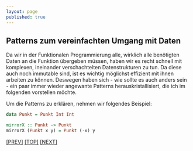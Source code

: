 ```yaml
---
layout: page
published: true
---
```


Patterns zum vereinfachten Umgang mit Daten
----------------------------------------------

Da wir in der Funktionalen Programmierung alle, wirklich alle benötigten Daten an die Funktion übergeben müssen, haben wir es recht schnell mit komplexen, ineinander verschachtelten Datenstrukturen zu tun. Da diese auch noch immutable sind, ist es wichtig möglichst effizient mit ihnen arbeiten zu können. Deswegen haben sich - wie sollte es auch anders sein - ein paar immer wieder angewante Patterns herauskristallisiert, die ich im folgenden vorstellen möchte.  

Um die Patterns zu erklären, nehmen wir folgendes Beispiel:

```haskell
data Punkt = Punkt Int Int

mirrorX :: Punkt -> Punkt
mirrorX (Punkt x y) = Punkt (-x) y
```

[[PREV]](/haskell/Kontrollstrukturen) [[TOP]](/haskell/Preface) [[NEXT]](/haskell/Patterns-Functor)

